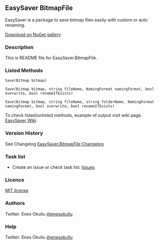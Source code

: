 ## EasySaver BitmapFile

EasySaver is a package to save bitmap files easily with custom or auto renaming.

[Download on NuGet gallery](https://www.nuget.org/packages/EasySaver.BitmapFile/)

### Description

This is README file for EasySaver.BitmapFile.

### Listed Methods
```
Save(Bitmap bitmap)
```
```
Save(Bitmap bitmap, string fileName, NamingFormat namingFormat, bool overwrite, bool renameIfExists)
```
```
Save(Bitmap bitmap, string fileName, string folderName, NamingFormat namingFormat, bool overwrite, bool renameIfExists)
```

To check listed/unlisted methods, example of output visit wiki page. [EasySaver Wiki](https://github.com/meokullu/EasySaver/wiki)

### Version History
See Changelog [EasySaver.BitmapFile Changelog](https://github.com/meokullu/EasySaver/blob/master/EasySaver.BitmapFile/CHANGELOG.md)

### Task list
* Create an issue or check task list: [Issues](https://github.com/meokullu/EasySaver/issues)

### Licence
[MIT license](https://github.com/meokullu/EasySaver/blob/master/LICENSE)

### Authors
Twitter: Enes Okullu [@enesokullu](https://twitter.com/EnesOkullu)

### Help
Twitter: Enes Okullu [@enesokullu](https://twitter.com/EnesOkullu)